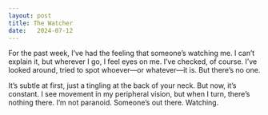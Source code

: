 ```yaml
---
layout: post
title: The Watcher
date:   2024-07-12
---
```


For the past week, I’ve had the feeling that someone’s watching me. I can’t explain it, but wherever I go, I feel eyes on me. I’ve checked, of course. I’ve looked around, tried to spot whoever—or whatever—it is. But there’s no one. 

It’s subtle at first, just a tingling at the back of your neck. But now, it’s constant. I see movement in my peripheral vision, but when I turn, there’s nothing there. I’m not paranoid. Someone’s out there. Watching.
